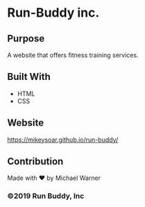 # Run-Buddy inc.

## Purpose
A website that offers fitness training services.

## Built With
* HTML
* CSS

## Website
https://mikeysoar.github.io/run-buddy/

## Contribution
Made with ❤️ by Michael Warner

### ©️2019 Run Buddy, Inc
